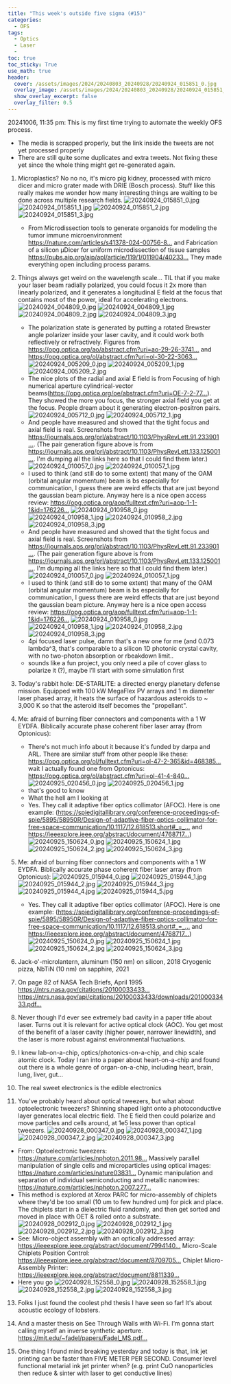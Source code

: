 ```yaml
---
title: "This week's outside five sigma (#15)"
categories:
  - OFS
tags:
  - Optics
  - Laser
  - 
toc: true
toc_sticky: True
use_math: true
header:
  cover: /assets/images/2024/20240803_20240928/20240924_015851_0.jpg
  overlay_image: /assets/images/2024/20240803_20240928/20240924_015851_0.jpg
  show_overlay_excerpt: false
  overlay_filter: 0.5
---
```



20241006, 11:35 pm: This is my first time trying to automate the weekly OFS process.
- The media is scrapped properly, but the link inside the tweets are not yet processed properly
- There are still quite some duplicates and extra tweets. Not fixing these yet since the whole thing might get re-generated again.



1. Microplastics? No no no, it's micro pig kidney, processed with micro dicer and micro grater made with DRIE (Bosch process).
Stuff like this really makes me wonder how many interesting things are waiting to be done across multiple research fields.
![20240924_015851_0.jpg](/assets/images/2024/20240803_20240928/20240924_015851_0.jpg)
![20240924_015851_1.jpg](/assets/images/2024/20240803_20240928/20240924_015851_1.jpg)
![20240924_015851_2.jpg](/assets/images/2024/20240803_20240928/20240924_015851_2.jpg)
![20240924_015851_3.jpg](/assets/images/2024/20240803_20240928/20240924_015851_3.jpg)
   - From
Microdissection tools to generate organoids for modeling the tumor immune microenvironment https://nature.com/articles/s41378-024-00756-8…
and
Fabrication of a silicon μDicer for uniform microdissection of tissue samples https://pubs.aip.org/aip/apl/article/119/1/011904/40233…
They made everything open including process params.

2. Things always get weird on the wavelength scale... TIL that if you make your laser beam radially polarized, you could focus it 2x more than linearly polarized, and it generates a longitudinal E field at the focus that contains most of the power, ideal for accelerating electrons.
![20240924_004809_0.jpg](/assets/images/2024/20240803_20240928/20240924_004809_0.jpg)
![20240924_004809_1.jpg](/assets/images/2024/20240803_20240928/20240924_004809_1.jpg)
![20240924_004809_2.jpg](/assets/images/2024/20240803_20240928/20240924_004809_2.jpg)
![20240924_004809_3.jpg](/assets/images/2024/20240803_20240928/20240924_004809_3.jpg)
   - The polarization state is generated by putting a rotated Brewster angle polarizer inside your laser cavity, and it could work both reflectively or refractively. 
Figures from 
https://opg.optica.org/ao/abstract.cfm?uri=ao-29-26-3741…
and
https://opg.optica.org/ol/abstract.cfm?uri=ol-30-22-3063…
   ![20240924_005209_0.jpg](/assets/images/2024/20240803_20240928/20240924_005209_0.jpg)
   ![20240924_005209_1.jpg](/assets/images/2024/20240803_20240928/20240924_005209_1.jpg)
   ![20240924_005209_2.jpg](/assets/images/2024/20240803_20240928/20240924_005209_2.jpg)
   - The nice plots of the radial and axial E field is from Focusing of high numerical aperture cylindrical-vector beams(https://opg.optica.org/oe/abstract.cfm?uri=OE-7-2-77…). They showed the more you focus, the stronger axial field you get at the focus. People dream about it generating electron-positron pairs.
   ![20240924_005712_0.jpg](/assets/images/2024/20240803_20240928/20240924_005712_0.jpg)
   ![20240924_005712_1.jpg](/assets/images/2024/20240803_20240928/20240924_005712_1.jpg)
   - And people have measured and showed that the tight focus and axial field is real. Screenshots from https://journals.aps.org/prl/abstract/10.1103/PhysRevLett.91.233901….
(The pair generation figure above is from https://journals.aps.org/prl/abstract/10.1103/PhysRevLett.133.125001…. I'm dumping all the links here so that I could find them later.)
   ![20240924_010057_0.jpg](/assets/images/2024/20240803_20240928/20240924_010057_0.jpg)
   ![20240924_010057_1.jpg](/assets/images/2024/20240803_20240928/20240924_010057_1.jpg)
   - I used to think (and still do to some extent) that many of the OAM (orbital angular momentum) beam is bs especially for communication, I guess there are weird effects that are just beyond the gaussian beam picture. Anyway here is a nice open access review: https://opg.optica.org/aop/fulltext.cfm?uri=aop-1-1-1&id=176226…
   ![20240924_010958_0.jpg](/assets/images/2024/20240803_20240928/20240924_010958_0.jpg)
   ![20240924_010958_1.jpg](/assets/images/2024/20240803_20240928/20240924_010958_1.jpg)
   ![20240924_010958_2.jpg](/assets/images/2024/20240803_20240928/20240924_010958_2.jpg)
   ![20240924_010958_3.jpg](/assets/images/2024/20240803_20240928/20240924_010958_3.jpg)
   - And people have measured and showed that the tight focus and axial field is real. Screenshots from https://journals.aps.org/prl/abstract/10.1103/PhysRevLett.91.233901….
(The pair generation figure above is from https://journals.aps.org/prl/abstract/10.1103/PhysRevLett.133.125001…. I'm dumping all the links here so that I could find them later.)
   ![20240924_010057_0.jpg](/assets/images/2024/20240803_20240928/20240924_010057_0.jpg)
   ![20240924_010057_1.jpg](/assets/images/2024/20240803_20240928/20240924_010057_1.jpg)
   - I used to think (and still do to some extent) that many of the OAM (orbital angular momentum) beam is bs especially for communication, I guess there are weird effects that are just beyond the gaussian beam picture. Anyway here is a nice open access review: https://opg.optica.org/aop/fulltext.cfm?uri=aop-1-1-1&id=176226…
   ![20240924_010958_0.jpg](/assets/images/2024/20240803_20240928/20240924_010958_0.jpg)
   ![20240924_010958_1.jpg](/assets/images/2024/20240803_20240928/20240924_010958_1.jpg)
   ![20240924_010958_2.jpg](/assets/images/2024/20240803_20240928/20240924_010958_2.jpg)
   ![20240924_010958_3.jpg](/assets/images/2024/20240803_20240928/20240924_010958_3.jpg)
   - 4pi focused laser pulse, damn that's a new one for me (and 0.073 lambda^3, that's comparable to a silicon 1D photonic crystal cavity, with no two-photon absorption or rbeakdown limit..
   - sounds like a fun project, you only need a pile of cover glass to polarize it (?), maybe I’ll start with some simulation first

3. Today's rabbit hole: DE-STARLITE: a directed energy planetary defense mission.
Equipped with 100 kW MegaFlex PV arrays and 1 m diameter laser phased array, it heats the surface of hazardous asteroids to ~ 3,000 K so that the asteroid itself becomes the "propellant".

4. Me: afraid of burning fiber connectors and components with a 1 W EYDFA.
Biblically accurate phase coherent fiber laser array (from Optonicus):
   - There's not much info about it because it's funded by darpa and ARL. There are similar stuff from other people like these:
https://opg.optica.org/ol/fulltext.cfm?uri=ol-47-2-365&id=468385…
wait I actually found one from Optonicus:
https://opg.optica.org/ol/abstract.cfm?uri=ol-41-4-840…
   ![20240925_020456_0.jpg](/assets/images/2024/20240803_20240928/20240925_020456_0.jpg)
   ![20240925_020456_1.jpg](/assets/images/2024/20240803_20240928/20240925_020456_1.jpg)
   - that's good to know
   - What the hell am I looking at
   - Yes. They call it adaptive fiber optics collimator (AFOC). Here is one example: (https://spiedigitallibrary.org/conference-proceedings-of-spie/5895/58950R/Design-of-adaptive-fiber-optics-collimator-for-free-space-communication/10.1117/12.618513.short#_=_…
and
https://ieeexplore.ieee.org/abstract/document/4768717…)
   ![20240925_150624_0.jpg](/assets/images/2024/20240803_20240928/20240925_150624_0.jpg)
   ![20240925_150624_1.jpg](/assets/images/2024/20240803_20240928/20240925_150624_1.jpg)
   ![20240925_150624_2.jpg](/assets/images/2024/20240803_20240928/20240925_150624_2.jpg)
   ![20240925_150624_3.jpg](/assets/images/2024/20240803_20240928/20240925_150624_3.jpg)

5. Me: afraid of burning fiber connectors and components with a 1 W EYDFA.
Biblically accurate phase coherent fiber laser array (from Optonicus):
![20240925_015944_0.jpg](/assets/images/2024/20240803_20240928/20240925_015944_0.jpg)
![20240925_015944_1.jpg](/assets/images/2024/20240803_20240928/20240925_015944_1.jpg)
![20240925_015944_2.jpg](/assets/images/2024/20240803_20240928/20240925_015944_2.jpg)
![20240925_015944_3.jpg](/assets/images/2024/20240803_20240928/20240925_015944_3.jpg)
![20240925_015944_4.jpg](/assets/images/2024/20240803_20240928/20240925_015944_4.jpg)
![20240925_015944_5.jpg](/assets/images/2024/20240803_20240928/20240925_015944_5.jpg)
   - Yes. They call it adaptive fiber optics collimator (AFOC). Here is one example: (https://spiedigitallibrary.org/conference-proceedings-of-spie/5895/58950R/Design-of-adaptive-fiber-optics-collimator-for-free-space-communication/10.1117/12.618513.short#_=_…
and
https://ieeexplore.ieee.org/abstract/document/4768717…)
   ![20240925_150624_0.jpg](/assets/images/2024/20240803_20240928/20240925_150624_0.jpg)
   ![20240925_150624_1.jpg](/assets/images/2024/20240803_20240928/20240925_150624_1.jpg)
   ![20240925_150624_2.jpg](/assets/images/2024/20240803_20240928/20240925_150624_2.jpg)
   ![20240925_150624_3.jpg](/assets/images/2024/20240803_20240928/20240925_150624_3.jpg)

6. Jack-o'-microlantern, aluminum (150 nm) on silicon, 2018
Cryogenic pizza, NbTiN (10 nm) on sapphire, 2021

7. On page 82 of NASA Tech Briefs, April 1995
https://ntrs.nasa.gov/citations/20100033433…
https://ntrs.nasa.gov/api/citations/20100033433/downloads/20100033433.pdf…

8. Never though I'd ever see extremely bad cavity in a paper title about laser. Turns out it is relevant for active optical clock (AOC). You get most of the benefit of a laser cavity (higher power, narrower linewidth), and the laser is more robust against environmental fluctuations.

10. I knew lab-on-a-chip, optics/photonics-on-a-chip, and chip scale atomic clock. Today I ran into a paper about heart-on-a-chip and found out there is a whole genre of organ-on-a-chip, including heart, brain, lung, liver, gut...

11. The real sweet electronics is the edible electronics

12. You've probably heard about optical tweezers, but what about optoelectronic tweezers?
Shinning shaped light onto a photoconductive layer generates local electric field. The E field then could polarize and move particles and cells around, at 1e5 less power than optical tweezers.
![20240928_000347_0.jpg](/assets/images/2024/20240803_20240928/20240928_000347_0.jpg)
![20240928_000347_1.jpg](/assets/images/2024/20240803_20240928/20240928_000347_1.jpg)
![20240928_000347_2.jpg](/assets/images/2024/20240803_20240928/20240928_000347_2.jpg)
![20240928_000347_3.jpg](/assets/images/2024/20240803_20240928/20240928_000347_3.jpg)
   - From:
Optoelectronic tweezers: https://nature.com/articles/nphoton.2011.98…
Massively parallel manipulation of single cells and microparticles using optical images: https://nature.com/articles/nature03831…
Dynamic manipulation and separation of individual semiconducting and metallic nanowires: https://nature.com/articles/nphoton.2007.277…
   - This method is explored at Xerox PARC for micro-assembly of chiplets where they'd be too small (10 um to few hundred um) for pick and place. The chiplets start in a dielectric fluid randomly, and then get sorted and moved in place with OET & rolled onto a substrate.
   ![20240928_002912_0.jpg](/assets/images/2024/20240803_20240928/20240928_002912_0.jpg)
   ![20240928_002912_1.jpg](/assets/images/2024/20240803_20240928/20240928_002912_1.jpg)
   ![20240928_002912_2.jpg](/assets/images/2024/20240803_20240928/20240928_002912_2.jpg)
   ![20240928_002912_3.jpg](/assets/images/2024/20240803_20240928/20240928_002912_3.jpg)
   - See:
Micro-object assembly with an optically addressed array: https://ieeexplore.ieee.org/abstract/document/7994140…
Micro-Scale Chiplets Position Control: https://ieeexplore.ieee.org/abstract/document/8709705…
Chiplet Micro-Assembly Printer: https://ieeexplore.ieee.org/abstract/document/8811339…
   - Here you go
   ![20240928_152558_0.jpg](/assets/images/2024/20240803_20240928/20240928_152558_0.jpg)
   ![20240928_152558_1.jpg](/assets/images/2024/20240803_20240928/20240928_152558_1.jpg)
   ![20240928_152558_2.jpg](/assets/images/2024/20240803_20240928/20240928_152558_2.jpg)
   ![20240928_152558_3.jpg](/assets/images/2024/20240803_20240928/20240928_152558_3.jpg)

13. Folks I just found the coolest phd thesis I have seen so far! It's about acoustic ecology of lobsters.

14. And a master thesis on See Through Walls with Wi-Fi. I’m gonna start calling myself an inverse synthetic aperture. https://mit.edu/~fadel/papers/Fadel_MS.pdf…

15. One thing I found mind breaking yesterday and today is that, ink jet printing can be faster than FIVE METER PER SECOND.
Consumer level functional metarial ink jet printer when? (e.g. print CuO nanoparticles then reduce & sinter with laser to get conductive lines)

